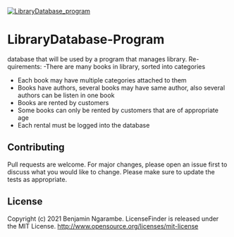 <a href="https://www.instagram.com/ngarambe_benjamin/">
  <img src="https://images.vexels.com/media/users/3/216637/preview2/5cb9c03787ab7860fdd5dc4d13a72043-digital-library-logo-design.jpg" alt="  LibraryDatabase_program" >
</a>

# LibraryDatabase-Program
database that will be used by a program that manages library. Re-quirements:
-There are many books in library, sorted into categories
- Each book may have multiple categories attached to them
- Books have authors, several books may have same author, also several authors can be listen in one book
- Books are rented by customers
- Some books can only be rented by customers that are of appropriate age
- Each rental must be logged into the database

## Contributing
Pull requests are welcome. For major changes, please open an issue first to discuss what you would like to change. Please make sure to update the tests as appropriate.

## License
Copyright (c) 2021 Benjamin Ngarambe.
LicenseFinder is released under the MIT License. http://www.opensource.org/licenses/mit-license
